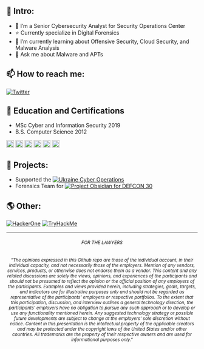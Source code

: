 ## 👋 Intro:
- 🔭 I’m a Senior Cybersecurity Analyst for Security Operations Center
- :star: Currently specialize in Digital Forensics
- 🌱 I’m currently learning about Offensive Security, Cloud Security, and Malware Analysis
- 💬 Ask me about Malware and APTs

## 📫 How to reach me:
[![Twitter](https://img.shields.io/twitter/follow/B4nd1t0_?style=social)](https://twitter.com/B4nd1t0_)

## :school: Education and Certifications
- MSc Cyber and Information Security 2019
- B.S. Computer Science 2012

<img src="https://img.shields.io/badge/GPEN-RED-red?style=plastic&logo=appveyor" height="20px"> <img src="https://img.shields.io/badge/GWAPT-RED-red?style=plastic&logo=appveyor" height="20px"> <img src="https://img.shields.io/badge/GREM-BLUE-blue?style=plastic&logo=appveyor" height="20px"> <img src="https://img.shields.io/badge/GNFA-BLUE-blue?style=plastic&logo=appveyor" height="20px"> <img src="https://img.shields.io/badge/GCFA-BLUE-blue?style=plastic&logo=appveyor" height="20px"> <img src="https://img.shields.io/badge/GCIH-BLUE-blue?style=plastic&logo=appveyor" height="20px">
</p>

## 🤖 Projects:
- Supported the [![Ukraine Cyber Operations](https://github.com/curated-intel/Ukraine-Cyber-Operations)](https://github.com/curated-intel/Ukraine-Cyber-Operations)
- Forensics Team for [![Project Obsidian for DEFCON 30](https://github.com/blueteamvillage/Project-Obsidian-DC30)](https://github.com/blueteamvillage/Project-Obsidian-DC30)

## 🌎 Other:
[![HackerOne](https://img.shields.io/badge/HackerOne-white)](https://tryhackme.com/p/B4nd1t0)
[![TryHackMe](https://img.shields.io/badge/TryHackMe-white)](https://hackerone.com/b4nd1t0)
<!---
0xB4nd1t0/0xB4nd1t0 is a ✨ special ✨ repository because its `README.md` (this file) appears on your GitHub profile.
You can click the Preview link to take a look at your changes.
--->
<hr></hr>
<h6 align="center"><small>FOR THE LAWYERS</small></h6>
<h6 align="center"><sub>"The opinions expressed in this Github repo are those of the individual account, in their individual capacity, and not necessarily those of the employers. Mention of any vendors, services, products, or otherwise does not endorse them as a vendor. This content and any related discussions are solely the views, opinions, and experiences of the participants and should not be presumed to reflect the opinion or the official position of any employers of the participants. Examples and views provided herein, including strategies, goals, targets, and indicators are for illustrative purposes only and should not be regarded as representative of the participants' employers or respective portfolios. To the extent that this participation, discussion, and interview outlines a general technology direction, the participants' employers have no obligation to pursue any such approach or to develop or use any functionality mentioned herein. Any suggested technology strategy or possible future developments are subject to change at the employers' sole discretion without notice. Content in this presentation is the intellectual property of the applicable creators and may be protected under the copyright laws of the United States and/or other countries. All trademarks are the property of their respective owners and are used for informational purposes only."</sub></h6>
